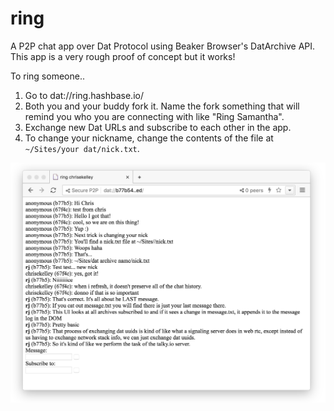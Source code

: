 # ring

A P2P chat app over Dat Protocol using Beaker Browser's DatArchive API. This app is a very rough proof of concept but it works!

To ring someone..
1. Go to dat://ring.hashbase.io/
2. Both you and your buddy fork it. Name the fork something that will remind you who you are connecting with like "Ring Samantha".
3. Exchange new Dat URLs and subscribe to each other in the app.
4. To change your nickname, change the contents of the file at `~/Sites/your dat/nick.txt`.

![screenshot](screenshot.png)
